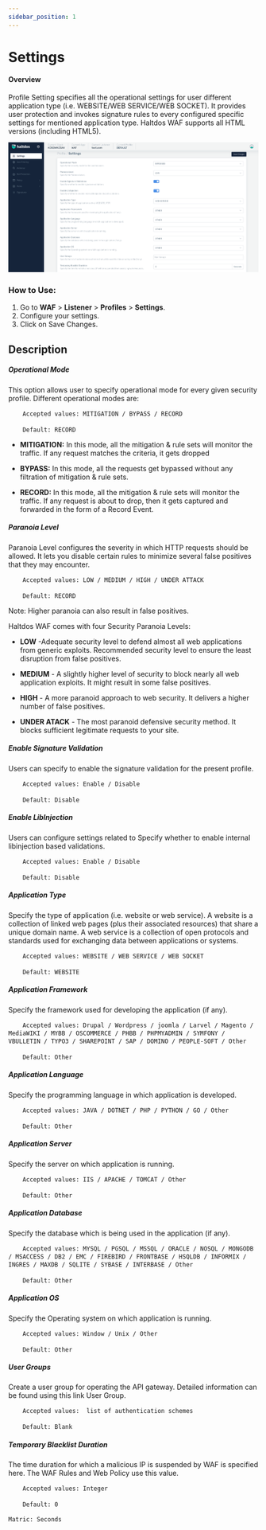 ```yaml
---
sidebar_position: 1
---
```


# Settings
  
#### Overview 
Profile Setting specifies all the operational settings for user different application type (i.e. WEBSITE/WEB SERVICE/WEB SOCKET). It provides user protection and invokes signature rules to every configured specific settings for mentioned application type. Haltdos WAF supports all HTML versions (including HTML5).

![Profile_settings](/img/waf/v7/docs/profile_setting.png)
   
### How to Use:
1. Go to **WAF** > **Listener** > **Profiles** > **Settings**.
2. Configure your settings.
3. Click on Save Changes.
   
## Description

##### **Operational Mode**
This option allows user to specify operational mode for every given security profile. Different operational modes are:

```
    Accepted values: MITIGATION / BYPASS / RECORD

    Default: RECORD  
```


- **MITIGATION:** In this mode, all the mitigation & rule sets will monitor the traffic. If any request matches the criteria, it gets dropped  

- **BYPASS:** In this mode, all the requests get bypassed without any filtration of mitigation & rule sets.  

- **RECORD:** In this mode, all the mitigation & rule sets will monitor the traffic. If any request is about to drop, then it gets captured and forwarded in the form of a Record Event.  

##### **Paranoia Level** 
Paranoia Level configures the severity in which HTTP requests should be allowed. It lets you disable certain rules to minimize several false positives that they may encounter.  

```
    Accepted values: LOW / MEDIUM / HIGH / UNDER ATTACK

    Default: RECORD  
```

   
Note: Higher paranoia can also result in false positives.  

Haltdos WAF comes with four Security Paranoia Levels:  


- **LOW** -Adequate security level to defend almost all web applications from generic exploits. Recommended security level to ensure the least disruption from false positives.  

- **MEDIUM** - A slightly higher level of security to block nearly all web application exploits. It might result in some false positives.  

- **HIGH** - A more paranoid approach to web security. It delivers a higher number of false positives.  

- **UNDER ATACK** - The most paranoid defensive security method. It blocks sufficient legitimate requests to your site.  

##### **Enable Signature Validation**
Users can specify to enable the signature validation for the present profile.  

```
    Accepted values: Enable / Disable

    Default: Disable  
```


##### **Enable LibInjection**
Users can configure settings related to Specify whether to enable internal libinjection based validations.  

```
    Accepted values: Enable / Disable

    Default: Disable  
```


##### **Application Type**
Specify the type of application (i.e. website or web service). A website is a collection of linked web pages (plus their associated resources) that share a unique domain name. A web service is a collection of open protocols and standards used for exchanging data between applications or systems.  

```
    Accepted values: WEBSITE / WEB SERVICE / WEB SOCKET

    Default: WEBSITE  
```


##### **Application Framework**
Specify the framework used for developing the application (if any).

```
    Accepted values: Drupal / Wordpress / joomla / Larvel / Magento / MediaWIKI / MYBB / OSCOMMERCE / PHBB / PHPMYADMIN / SYMFONY / VBULLETIN / TYPO3 / SHAREPOINT / SAP / DOMINO / PEOPLE-SOFT / Other

    Default: Other  
```


##### **Application Language**
Specify the programming language in which application is developed.

```
    Accepted values: JAVA / DOTNET / PHP / PYTHON / GO / Other

    Default: Other  
```


##### **Application Server**
Specify the server on which application is running.

```
    Accepted values: IIS / APACHE / TOMCAT / Other

    Default: Other 
```


##### **Application  Database**
Specify the database which is being used in the application (if any).

```
    Accepted values: MYSQL / PGSQL / MSSQL / ORACLE / NOSQL / MONGODB / MSACCESS / DB2 / EMC / FIREBIRD / FRONTBASE / HSQLDB / INFORMIX / INGRES / MAXDB / SQLITE / SYBASE / INTERBASE / Other

    Default: Other 
```


##### **Application OS**
Specify the Operating system on which application is running.

```
    Accepted values: Window / Unix / Other

    Default: Other  
```


##### **User Groups**
Create a user group for operating the API gateway. Detailed information can be found using this link User Group.  

```
    Accepted values:  list of authentication schemes

    Default: Blank  
```


##### **Temporary Blacklist Duration**
The time duration for which a malicious IP is suspended by WAF is specified here. The WAF Rules and Web Policy use this value.

```
    Accepted values: Integer

    Default: 0  
```


    Matric: Seconds


